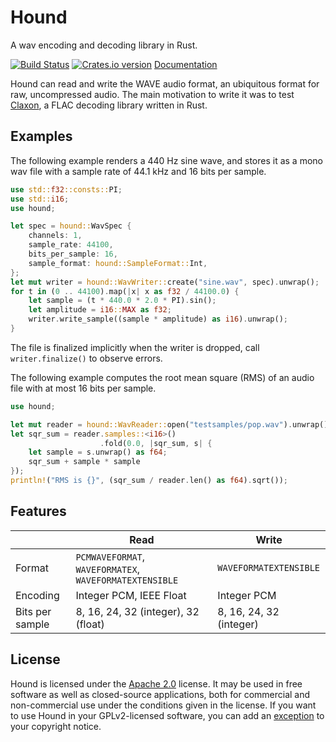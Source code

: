 Hound
=====
A wav encoding and decoding library in Rust.

[![Build Status][ci-img]][ci]
[![Crates.io version][crate-img]][crate]
[Documentation][docs]

Hound can read and write the WAVE audio format, an ubiquitous format for raw,
uncompressed audio. The main motivation to write it was to test
[Claxon][claxon], a FLAC decoding library written in Rust.

Examples
--------
The following example renders a 440 Hz sine wave, and stores it as a mono wav
file with a sample rate of 44.1 kHz and 16 bits per sample.

```rust
use std::f32::consts::PI;
use std::i16;
use hound;

let spec = hound::WavSpec {
    channels: 1,
    sample_rate: 44100,
    bits_per_sample: 16,
    sample_format: hound::SampleFormat::Int,
};
let mut writer = hound::WavWriter::create("sine.wav", spec).unwrap();
for t in (0 .. 44100).map(|x| x as f32 / 44100.0) {
    let sample = (t * 440.0 * 2.0 * PI).sin();
    let amplitude = i16::MAX as f32;
    writer.write_sample((sample * amplitude) as i16).unwrap();
}
```

The file is finalized implicitly when the writer is dropped, call
`writer.finalize()` to observe errors.

The following example computes the root mean square (RMS) of an audio file with
at most 16 bits per sample.

```rust
use hound;

let mut reader = hound::WavReader::open("testsamples/pop.wav").unwrap();
let sqr_sum = reader.samples::<i16>()
                    .fold(0.0, |sqr_sum, s| {
    let sample = s.unwrap() as f64;
    sqr_sum + sample * sample
});
println!("RMS is {}", (sqr_sum / reader.len() as f64).sqrt());
```

Features
--------
|                 | Read                                                    | Write                   |
|-----------------|---------------------------------------------------------|-------------------------|
| Format          | `PCMWAVEFORMAT`, `WAVEFORMATEX`, `WAVEFORMATEXTENSIBLE` | `WAVEFORMATEXTENSIBLE`  |
| Encoding        | Integer PCM, IEEE Float                                 | Integer PCM             |
| Bits per sample | 8, 16, 24, 32 (integer), 32 (float)                     | 8, 16, 24, 32 (integer) |

License
-------
Hound is licensed under the [Apache 2.0][apache2] license. It may be used in
free software as well as closed-source applications, both for commercial and
non-commercial use under the conditions given in the license. If you want to
use Hound in your GPLv2-licensed software, you can add an [exception][exception]
to your copyright notice.

[ci-img]:    https://travis-ci.org/ruuda/hound.svg?branch=master
[ci]:        https://travis-ci.org/ruuda/hound
[crate-img]: http://img.shields.io/crates/v/hound.svg
[crate]:     https://crates.io/crates/hound
[docs]:      https://ruuda.github.io/hound/doc/v1.1.0/hound/
[claxon]:    https://github.com/ruuda/claxon
[apache2]:   https://www.apache.org/licenses/LICENSE-2.0
[exception]: https://www.gnu.org/licenses/gpl-faq.html#GPLIncompatibleLibs
